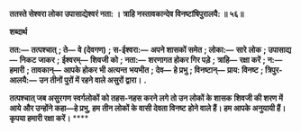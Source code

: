 **ततस्ते सेश्वरा लोका उपासाद्येश्वरं नता: ।** **त्राहि नस्तावकान्देव विनष्टांषिपुरालयै: ॥ ५६॥** 

**शब्दार्थ** 

**तत:—** **तत्पश्चात्** **; ते—** **वे (देवगण)** **; स-ईश्वरा:—** **अपने शासकों समेत** **; लोका:—** **सारे लोक** **; उपासाद्य—** **निकट जाकर** **;** **ईश्वरम्—** **शिवजी को** **; नता:—** **शरणागत होकर गिर पड़े** **; त्राहि—** **रक्षा करें** **; न:—** **हमारी** **; तावकान्—** **आपके होकर भी अत्यन्त** **भयभीत** **; देव—** **हे प्रभु** **; विनष्टान्—** **प्राय: विनष्ट** **; त्रिपुर-आलयै:—** **उन तीनों पुरों में रहने वाले असुरों द्वारा।** **.** 

**तत्पश्चात् जब असुरगण स्वर्गलोकों को तहस-नहस करने लगे तो उन लोकों के शासक** **शिवजी की शरण में आये और उन्होंने कहा—हे प्रभु, हम तीन लोकों के वासी देवता विनष्ट** **होने वाले हैं। हम आपके अनुयायी हैं। कृपया हमारी रक्षा करें।** **** 